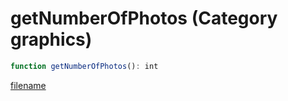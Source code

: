 # getNumberOfPhotos (Category graphics)

```js
function getNumberOfPhotos(): int
```

[filename](getNumberOfPhotos_m.md ':include')